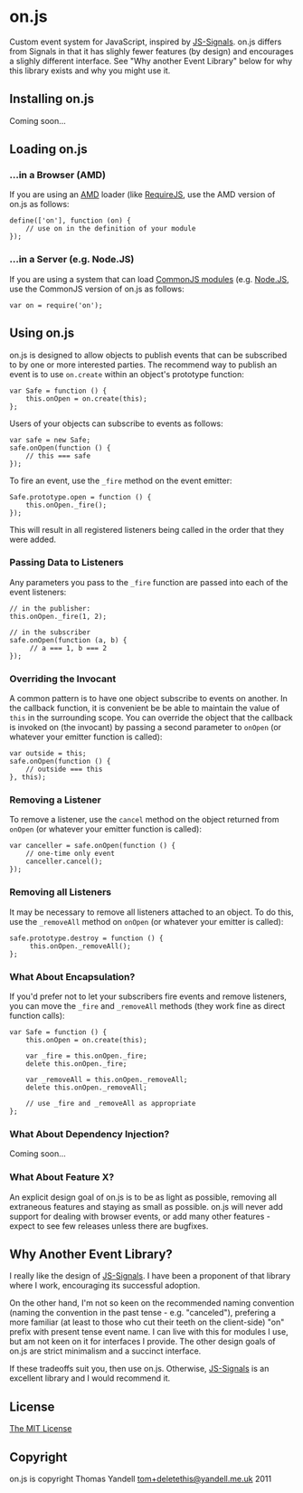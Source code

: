 # on.js #

Custom event system for JavaScript, inspired by [JS-Signals](http://millermedeiros.github.com/js-signals/). on.js differs from Signals in that it has slighly fewer features (by design) and encourages a slighly different interface. See "Why another Event Library" below for why this library exists and why you might use it. 

## Installing on.js ##

Coming soon...

## Loading on.js ##

### ...in a Browser (AMD) ###

If you are using an [AMD](https://github.com/amdjs/amdjs-api/wiki/AMD) loader (like [RequireJS](http://requirejs.org/), use the AMD version of on.js as follows:

    define(['on'], function (on) {
        // use on in the definition of your module
    });

### ...in a Server (e.g. Node.JS) ###

If you are using a system that can load [CommonJS modules](http://www.commonjs.org/specs/modules/1.0/) (e.g. [Node.JS](http://nodejs.org/), use the CommonJS version of on.js as follows:
 
    var on = require('on');

## Using on.js ##

on.js is designed to allow objects to publish events that can be subscribed to by one or more interested parties. The recommend way to publish an event is to use `on.create` within an object's prototype function:

    var Safe = function () {
        this.onOpen = on.create(this);
    };

Users of your objects can subscribe to events as follows:

    var safe = new Safe;
    safe.onOpen(function () {
        // this === safe
    });

To fire an event, use the `_fire` method on the event emitter:

    Safe.prototype.open = function () {
        this.onOpen._fire();
    });

This will result in all registered listeners being called in the order that they were added.

### Passing Data to Listeners ###

Any parameters you pass to the `_fire` function are passed into each of the event listeners:

    // in the publisher:
    this.onOpen._fire(1, 2);

    // in the subscriber
    safe.onOpen(function (a, b) {
         // a === 1, b === 2
    });

### Overriding the Invocant ###

A common pattern is to have one object subscribe to events on another. In the callback function, it is convenient be be able to maintain the value of `this` in the surrounding scope. You can override the object that the callback is invoked on (the invocant) by passing a second parameter to `onOpen` (or whatever your emitter function is called):

    var outside = this;
    safe.onOpen(function () {
        // outside === this
    }, this);

### Removing a Listener ###

To remove a listener, use the `cancel` method on the object returned from `onOpen` (or whatever your emitter function is called):

    var canceller = safe.onOpen(function () {
        // one-time only event
        canceller.cancel();
    });

### Removing all Listeners ###

It may be necessary to remove all listeners attached to an object. To do this, use the `_removeAll` method on `onOpen` (or whatever your emitter is called):

    safe.prototype.destroy = function () {
         this.onOpen._removeAll();
    };

### What About Encapsulation? ###

If you'd prefer not to let your subscribers fire events and remove listeners, you can move the `_fire` and `_removeAll` methods (they work fine as direct function calls):

    var Safe = function () {
        this.onOpen = on.create(this);
        
        var _fire = this.onOpen._fire;
        delete this.onOpen._fire;
        
        var _removeAll = this.onOpen._removeAll;
        delete this.onOpen._removeAll;
        
        // use _fire and _removeAll as appropriate
    };

### What About Dependency Injection? ###

Coming soon...

### What About Feature X? ###

An explicit design goal of on.js is to be as light as possible, removing all extraneous features and staying as small as possible. on.js will never add support for dealing with browser events, or add many other features - expect to see few releases unless there are bugfixes.

## Why Another Event Library? ##

I really like the design of [JS-Signals](http://millermedeiros.github.com/js-signals/). I have been a proponent of that library where I work, encouraging its successful adoption.

On the other hand, I'm not so keen on the recommended naming convention (naming the convention in the past tense - e.g. "canceled"), prefering a more familiar (at least to those who cut their teeth on the client-side) "on" prefix with present tense event name. I can live with this for modules I use, but am not keen on it for interfaces I provide. The other design goals of on.js are strict minimalism and a succinct interface.

If these tradeoffs suit you, then use on.js. Otherwise, [JS-Signals](http://millermedeiros.github.com/js-signals/) is an excellent library and I would recommend it.

## License ##

[The MIT License](http://www.opensource.org/licenses/mit-license.php)

## Copyright ##

on.js is copyright Thomas Yandell <tom+deletethis@yandell.me.uk> 2011

